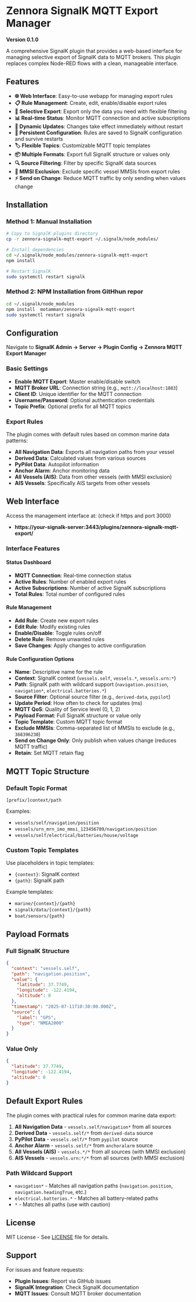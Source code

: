 # Zennora SignalK MQTT Export Manager

**Version 0.1.0**

A comprehensive SignalK plugin that provides a web-based interface for managing selective export of SignalK data to MQTT brokers. This plugin replaces complex Node-RED flows with a clean, manageable interface.

## Features

- **🌐 Web Interface**: Easy-to-use webapp for managing export rules
- **📋 Rule Management**: Create, edit, enable/disable export rules
- **🎯 Selective Export**: Export only the data you need with flexible filtering
- **📊 Real-time Status**: Monitor MQTT connection and active subscriptions
- **🔄 Dynamic Updates**: Changes take effect immediately without restart
- **💾 Persistent Configuration**: Rules are saved to SignalK configuration and survive restarts
- **🏷️ Flexible Topics**: Customizable MQTT topic templates
- **📦 Multiple Formats**: Export full SignalK structure or values only
- **🔍 Source Filtering**: Filter by specific SignalK data sources
- **🚫 MMSI Exclusion**: Exclude specific vessel MMSIs from export rules
- **⚡ Send on Change**: Reduce MQTT traffic by only sending when values change

## Installation

### Method 1: Manual Installation
```bash
# Copy to SignalK plugins directory
cp -r zennora-signalk-mqtt-export ~/.signalk/node_modules/

# Install dependencies
cd ~/.signalk/node_modules/zennora-signalk-mqtt-export
npm install

# Restart SignalK
sudo systemctl restart signalk
```

### Method 2: NPM Installation from GitHhun repor
```bash
cd ~/.signalk/node_modules
npm install  motamman/zennora-signalk-mqtt-export
sudo systemctl restart signalk
```

## Configuration

Navigate to **SignalK Admin → Server → Plugin Config → Zennora MQTT Export Manager**

### Basic Settings
- **Enable MQTT Export**: Master enable/disable switch
- **MQTT Broker URL**: Connection string (e.g., `mqtt://localhost:1883`)
- **Client ID**: Unique identifier for the MQTT connection
- **Username/Password**: Optional authentication credentials
- **Topic Prefix**: Optional prefix for all MQTT topics

### Export Rules
The plugin comes with default rules based on common marine data patterns:
- **All Navigation Data**: Exports all navigation paths from your vessel
- **Derived Data**: Calculated values from various sources
- **PyPilot Data**: Autopilot information
- **Anchor Alarm**: Anchor monitoring data
- **All Vessels (AIS)**: Data from other vessels (with MMSI exclusion)
- **AIS Vessels**: Specifically AIS targets from other vessels

## Web Interface

Access the management interface at: (check if https and port 3000)
- **https://your-signalk-server:3443/plugins/zennora-signalk-mqtt-export/**

### Interface Features

#### Status Dashboard
- **MQTT Connection**: Real-time connection status
- **Active Rules**: Number of enabled export rules
- **Active Subscriptions**: Number of active SignalK subscriptions
- **Total Rules**: Total number of configured rules

#### Rule Management
- **Add Rule**: Create new export rules
- **Edit Rule**: Modify existing rules
- **Enable/Disable**: Toggle rules on/off
- **Delete Rule**: Remove unwanted rules
- **Save Changes**: Apply changes to active configuration

#### Rule Configuration Options
- **Name**: Descriptive name for the rule
- **Context**: SignalK context (`vessels.self`, `vessels.*`, `vessels.urn:*`)
- **Path**: SignalK path with wildcard support (`navigation.position`, `navigation*`, `electrical.batteries.*`)
- **Source Filter**: Optional source filter (e.g., `derived-data`, `pypilot`)
- **Update Period**: How often to check for updates (ms)
- **MQTT QoS**: Quality of Service level (0, 1, 2)
- **Payload Format**: Full SignalK structure or value only
- **Topic Template**: Custom MQTT topic format
- **Exclude MMSIs**: Comma-separated list of MMSIs to exclude (e.g., `368396230`)
- **Send on Change Only**: Only publish when values change (reduces MQTT traffic)
- **Retain**: Set MQTT retain flag

## MQTT Topic Structure

### Default Topic Format
```
[prefix/]context/path
```

Examples:
- `vessels/self/navigation/position`
- `vessels/urn_mrn_imo_mmsi_123456789/navigation/position`
- `vessels/self/electrical/batteries/house/voltage`

### Custom Topic Templates
Use placeholders in topic templates:
- `{context}`: SignalK context
- `{path}`: SignalK path

Example templates:
- `marine/{context}/{path}`
- `signalk/data/{context}/{path}`
- `boat/sensors/{path}`

## Payload Formats

### Full SignalK Structure
```json
{
  "context": "vessels.self",
  "path": "navigation.position",
  "value": {
    "latitude": 37.7749,
    "longitude": -122.4194,
    "altitude": 0
  },
  "timestamp": "2025-07-11T10:30:00.000Z",
  "source": {
    "label": "GPS",
    "type": "NMEA2000"
  }
}
```

### Value Only
```json
{
  "latitude": 37.7749,
  "longitude": -122.4194,
  "altitude": 0
}
```

## Default Export Rules

The plugin comes with practical rules for common marine data export:

1. **All Navigation Data** - `vessels.self/navigation*` from all sources
2. **Derived Data** - `vessels.self/*` from `derived-data` source
3. **PyPilot Data** - `vessels.self/*` from `pypilot` source  
4. **Anchor Alarm** - `vessels.self/*` from `anchoralarm` source
5. **All Vessels (AIS)** - `vessels.*/*` from all sources (with MMSI exclusion)
6. **AIS Vessels** - `vessels.urn:*/*` from all sources (with MMSI exclusion)

### Path Wildcard Support
- `navigation*` - Matches all navigation paths (`navigation.position`, `navigation.headingTrue`, etc.)
- `electrical.batteries.*` - Matches all battery-related paths
- `*` - Matches all paths (use with caution)

## License

MIT License - See [LICENSE](../LICENSE) file for details.

## Support

For issues and feature requests:
- **Plugin Issues**: Report via GitHub issues
- **SignalK Integration**: Check SignalK documentation
- **MQTT Issues**: Consult MQTT broker documentation